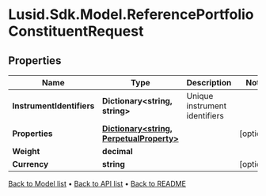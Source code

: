 # Lusid.Sdk.Model.ReferencePortfolioConstituentRequest

## Properties

Name | Type | Description | Notes
------------ | ------------- | ------------- | -------------
**InstrumentIdentifiers** | **Dictionary&lt;string, string&gt;** | Unique instrument identifiers | 
**Properties** | [**Dictionary&lt;string, PerpetualProperty&gt;**](PerpetualProperty.md) |  | [optional] 
**Weight** | **decimal** |  | 
**Currency** | **string** |  | [optional] 

[Back to Model list](../README.md#documentation-for-models) &#8226; [Back to API list](../README.md#documentation-for-api-endpoints) &#8226; [Back to README](../README.md)

